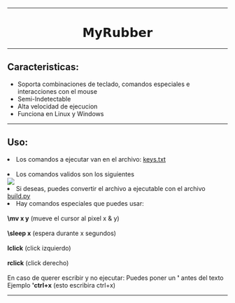 <hr>
<h1 align="center">𝗠𝘆𝗥𝘂𝗯𝗯𝗲𝗿</h1>
<hr>

<h2>Caracteristicas:</h2>
  <ul>
    <li>Soporta combinaciones de teclado, comandos especiales e interacciones con el mouse</li>
    <li>Semi-Indetectable</li>
    <li>Alta velocidad de ejecucion</li>
    <li>Funciona en Linux y Windows</li>
  </ul>
<hr/>
<h2>Uso:</h2>
<li>Los comandos a ejecutar van en el archivo: <a href="https://github.com/chew-dev/MyRubber/blob/main/keys.txt">keys.txt</a></li>
<br/>
<li>Los comandos validos son los siguientes</li>
<img src="https://i.ibb.co/FbVDcxg/Captura.png"/>
<li>Si deseas, puedes convertir el archivo a ejecutable con el archivo <a href="https://github.com/chew-dev/MyRubber/blob/main/build.py">build.py</a></li>
<li>Hay comandos especiales que puedes usar:<br/><br/>
<strong>\mv x y</strong> (mueve el cursor al pixel x & y) <br/><br/>
<strong>\sleep x</strong> (espera durante x segundos) <br/><br/>
<strong>lclick</strong> (click izquierdo) <br/><br/>
<strong>rclick</strong> (click derecho) <br/><br/>
En caso de querer escribir y no ejecutar: Puedes poner un <strong>'</strong> antes del texto
<br/>Ejemplo <strong>'ctrl+x</strong> (esto escribira ctrl+x)
</li>
<hr/>
